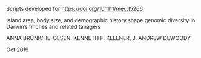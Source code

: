 Scripts developed for https://doi.org/10.1111/mec.15266

Island area, body size, and demographic history shape genomic diversity in Darwin’s finches and related tanagers

ANNA BRÜNICHE-OLSEN, KENNETH F. KELLNER, J. ANDREW DEWOODY

Oct 2019
